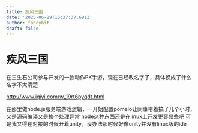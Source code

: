 ```yaml
---
title: 疾风三国
date: '2025-06-29T15:37:37.691Z'
author: fancybit
draft: false
---
```

<div class="header"><h1 class="single-title animate__animated animate__pulse animate__faster">疾风三国</h1></div>

<div class="content" id="content"><p>在三生石公司参与开发的一款动作PK手游，现在已经改名字了，具体换成了什么名字不太清楚</p><p><!-- raw HTML omitted --><a href="http://www.iqiyi.com/w_19rt6pyqdt.html" target="_blank" rel="external nofollow noopener noreferrer">http://www.iqiyi.com/w_19rt6pyqdt.html</a><!-- raw HTML omitted --></p><p>在那里做node.js服务端游戏逻辑，一开始配置pomelo让同事带着搞了几个小时，又是源码编译又是挨个处理异常 node这种东西还是在linux上开发更容易些吧 可是我又得在对接的时候开着unity，没办法那时候好像unity并没有linux版的ide</p><!-- raw HTML omitted --></div>

